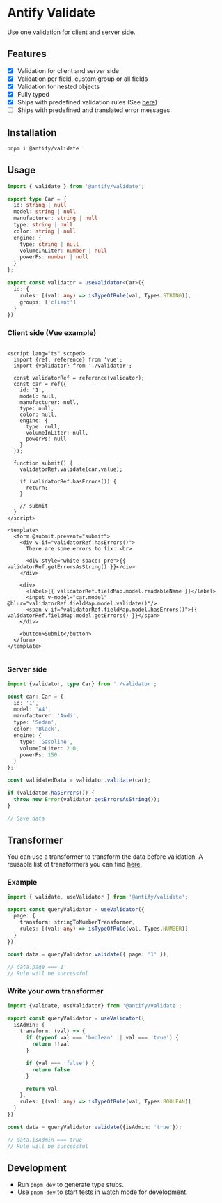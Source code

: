 # Antify Validate

Use one validation for client and server side.

## Features

- [x] Validation for client and server side
- [x] Validation per field, custom group or all fields
- [x] Validation for nested objects
- [x] Fully typed
- [x] Ships with predefined validation rules (See [here](https://github.com/antify/validate/tree/main/src/rules))
- [ ] Ships with predefined and translated error messages

## Installation

```bash
pnpm i @antify/validate
```

## Usage

```ts
import { validate } from '@antify/validate';

export type Car = {
  id: string | null
  model: string | null
  manufacturer: string | null
  type: string | null
  color: string | null
  engine: {
    type: string | null
    volumeInLiter: number | null
    powerPs: number | null
  }
};

export const validator = useValidator<Car>({
  id: {
    rules: [(val: any) => isTypeOfRule(val, Types.STRING)],
    groups: ['client']
  }
})
```

### Client side (Vue example)

```vue

<script lang="ts" scoped>
  import {ref, reference} from 'vue';
  import {validator} from './validator';

  const validatorRef = reference(validator);
  const car = ref({
    id: '1',
    model: null,
    manufacturer: null,
    type: null,
    color: null,
    engine: {
      type: null,
      volumeInLiter: null,
      powerPs: null
    }
  });
  
  function submit() {
    validatorRef.validate(car.value);

    if (validatorRef.hasErrors()) {
      return;
    }

    // submit
  }
</script>

<template>
  <form @submit.prevent="submit">
    <div v-if="validatorRef.hasErrors()">
      There are some errors to fix: <br>
      
      <div style="white-space: pre">{{ validatorRef.getErrorsAsString() }}</div>
    </div>
    
    <div>
      <label>{{ validatorRef.fieldMap.model.readableName }}</label>
      <input v-model="car.model" @blur="validatorRef.fieldMap.model.validate()"/>
      <span v-if="validatorRef.fieldMap.model.hasErrors()">{{ validatorRef.fieldMap.model.getErrors() }}</span>
    </div>
    
    <button>Submit</button>
  </form>
</template>


```

### Server side

```ts
import {validator, type Car} from './validator';

const car: Car = {
  id: '1',
  model: 'A4',
  manufacturer: 'Audi',
  type: 'Sedan',
  color: 'Black',
  engine: {
    type: 'Gasoline',
    volumeInLiter: 2.0,
    powerPs: 150
  }
};

const validatedData = validator.validate(car);

if (validator.hasErrors()) {
  throw new Error(validator.getErrorsAsString());
}

// Save data
```

## Transformer

You can use a transformer to transform the data before validation.
A reusable list of transformers you can find [here](https://github.com/antify/validate/tree/main/src/transformers).

### Example
```ts
import { validate, useValidator } from '@antify/validate';

export const queryValidator = useValidator({
  page: {
    transform: stringToNumberTransformer,
    rules: [(val: any) => isTypeOfRule(val, Types.NUMBER)]
  }
})

const data = queryValidator.validate({ page: '1' });

// data.page === 1
// Rule will be successful
```

### Write your own transformer

```ts
import {validate, useValidator} from '@antify/validate';

export const queryValidator = useValidator({
  isAdmin: {
    transform: (val) => {
      if (typeof val === 'boolean' || val === 'true') {
        return !!val
      }

      if (val === 'false') {
        return false
      }

      return val
    },
    rules: [(val: any) => isTypeOfRule(val, Types.BOOLEAN)]
  }
})

const data = queryValidator.validate({isAdmin: 'true'});

// data.isAdmin === true
// Rule will be successful
```

## Development

- Run `pnpm dev` to generate type stubs.
- Use `pnpm dev` to start tests in watch mode for development.
